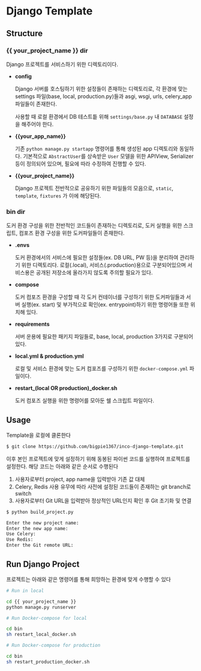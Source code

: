 # Django Template

## Structure

### **{{ your_project_name }} dir**

Django 프로젝트를 서비스하기 위한 디렉토리이다.

- **config**

  Django 서버를 호스팅하기 위한 설정들이 존재하는 디렉토리로, 각 환경에 맞는 settings 파일(base, local, production.py)들과 asgi, wsgi, urls, celery_app 파일들이 존재한다.

  사용할 때 로컬 환경에서 DB 테스트틑 위해 `settings/base.py` 내 `DATABASE` 설정을 해주어야 한다.

- **{{your_app_name}}**

  기존 `python manage.py startapp` 명령어를 통해 생성된 app 디렉토리와 동일하다. 기본적으로 `AbstractUser`를 상속받은 `User` 모델을 위한 APIView, Serializer 등이 정의되어 있으며, 필요에 따라 수정하여 진행할 수 있다.

- **{{your_project_name}}**

  Django 프로젝트 전반적으로 공유하기 위한 파일들의 모음으로, `static`, `template`, `fixtures` 가 이에 해당된다.

### **bin dir**

도커 환경 구성을 위한 전반적인 코드들이 존재하는 디렉토리로, 도커 실행을 위한 스크립트, 컴포즈 환경 구성을 위한 도커파일들이 존재한다.

- **.envs**

  도커 환경에서의 서비스에 필요한 설정들(ex. DB URL, PW 등)을 분리하여 관리하기 위한 디렉토리다. 로컬(.local), 서비스(.production)용으로 구분되어있으며 서비스용은 공개된 저장소에 올라가지 않도록 주의할 필요가 있다.

- **compose**

  도커 컴포즈 환경을 구성할 때 각 도커 컨테이너를 구성하기 위한 도커파일들과 서버 실행(ex. start) 및 부가적으로 확인(ex. entrypoint)하기 위한 명령어들 또한 위치해 있다.

- **requirements**

  서버 운용에 필요한 패키지 파일들로, base, local, production 3가지로 구분되어 있다.

- **local.yml & production.yml**

  로컬 및 서비스 환경에 맞는 도커 컴포즈를 구성하기 위한 `docker-compose.yml` 파일이다.

- **restart\_(local OR production)\_docker.sh**

  도커 컴포즈 실행을 위한 명령어를 모아둔 쉘 스크립트 파일이다.

## Usage

Template을 로컬에 클론한다

```bash
$ git clone https://github.com/bigpie1367/inco-django-template.git
```

이후 본인 프로젝트에 맞게 설정하기 위해 동봉된 파이썬 코드를 실행하여 프로젝트를 설정한다. 해당 코드는 아래와 같은 순서로 수행된다

1. 사용자로부터 project, app name을 입력받아 기존 값 대체
2. Celery, Redis 사용 유무에 따라 사전에 설정된 코드들이 존재하는 git branch로 switch
3. 사용자로부터 Git URL을 입력받아 정상적인 URL인지 확인 후 Git 초기화 및 연결

```python
$ python build_project.py

Enter the new project name:
Enter the new app name:
Use Celery:
Use Redis:
Enter the Git remote URL:
```

## Run Django Project

프로젝트는 아래와 같은 명령어를 통해 희망하는 환경에 맞게 수행할 수 있다

```bash
# Run in local

cd {{ your_project_name }}
python manage.py runserver
```

```bash
# Run Docker-compose for local

cd bin
sh restart_local_docker.sh
```

```bash
# Run Docker-compose for production

cd bin
sh restart_production_docker.sh
```
